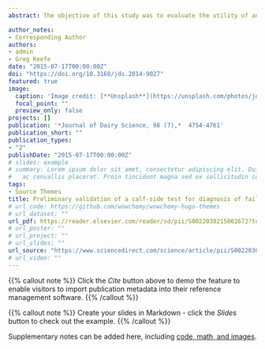 ```yaml
---
abstract: The objective of this study was to evaluate the utility of an initial version of a calf-side test (ZAPvet Bovine IgG test, ZBx Corp., Toronto, ON, Canada) for diagnosis of failure of transfer of passive immunity (FTPI) in dairy calves. Blood samples (n = 202) were collected from calves from 1 to 11 d of age. Serum IgG concentration was determined by radial immunodiffusion (RID) assay. The mean IgG concentration was 1,764 ± 1,035 mg/dL, with a range from 133 to 5,995 mg/dL. The ZAPvet Bovine IgG test was used to assess FTPI (serum IgG <1,000 mg/dL) and test characteristics were calculated. The number of samples that had FTPI from the RID assay and ZAPvet test was 55 and 96 samples, resulting in a true prevalence of 27% and an apparent prevalence of 47.5%, respectively. The sensitivity, specificity, and positive and negative predictive values of the ZAPvet test were 0.82, 0.65, 0.47, and 0.91, respectively. The results of the ZAPvet test were derived from 2 observers, and the overall level of agreement between the results of the 2 observers was 84%, with a kappa value of 0.67. The ZAPvet Bovine IgG test showed good potential for further development as a cost-effective, rapid calf-side test for monitoring FTPI in dairy calves.

author_notes:
- Corresponding Author
authors:
- admin
- Greg Keefe
date: "2015-07-17T00:00:00Z"
doi: "https://doi.org/10.3168/jds.2014-9027"
featured: true
image:
  caption: 'Image credit: [**Unsplash**](https://unsplash.com/photos/jdD8gXaTZsc)'
  focal_point: ""
  preview_only: false
projects: []
publication: '*Journal of Dairy Science, 98 (7),*  4754-4761'
publication_short: ""
publication_types:
- "2"
publishDate: "2015-07-17T00:00:00Z"
# slides: example
# summary: Lorem ipsum dolor sit amet, consectetur adipiscing elit. Duis posuere tellus
#   ac convallis placerat. Proin tincidunt magna sed ex sollicitudin condimentum.
tags:
- Source Themes
title: Preliminary validation of a calf-side test for diagnosis of failure of transfer of passive immunity in dairy calves
# url_code: https://github.com/wowchemy/wowchemy-hugo-themes
# url_dataset: ""
url_pdf: https://reader.elsevier.com/reader/sd/pii/S0022030215002672?token=9B6C62A3907726E52303BAECD8FA1ACAD14A6CCFBE5DF12685FB1FC157E800317F584A0B7AE3033CD2CCFBB6EA02EA52&originRegion=us-east-1&originCreation=20220228232444
# url_poster: ""
# url_project: ""
# url_slides: ""
url_source: "https://www.sciencedirect.com/science/article/pii/S0022030215002672"
# url_video: ""
---
```


{{% callout note %}}
Click the *Cite* button above to demo the feature to enable visitors to import publication metadata into their reference management software.
{{% /callout %}}

{{% callout note %}}
Create your slides in Markdown - click the *Slides* button to check out the example.
{{% /callout %}}

Supplementary notes can be added here, including [code, math, and images](https://wowchemy.com/docs/writing-markdown-latex/).
